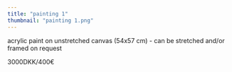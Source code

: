 ```yaml
---
title: "painting 1"
thumbnail: "painting 1.png"
---
```

acrylic paint on unstretched canvas (54x57 cm) - can be stretched and/or framed on request


3000DKK/400€